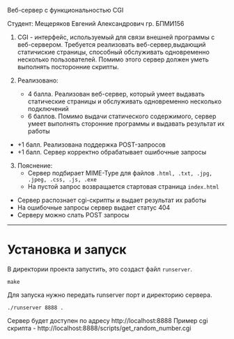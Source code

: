 Веб-сервер с функциональностью CGI

Студент: Мещеряков Евгений Александрович гр. БПМИ156

1. CGI - интерфейс, используемый для связи внешней программы с веб-сервером. Требуется реализовать веб-сервер,выдающий статичиские страницы, способный обслуживать одновременно несколько пользователей. Помимо этого сервер должен уметь выполнять посторонние скрипты.

2. Реализовано:
 	- 4 балла. Реализован веб-сервер, который умеет выдавать статические страницы и обслуживать одновременно несколько подключений
	- 6 баллов. Помимо выдачи статического содержимого, сервер умеет выполнять сторонние программы и выдавать результат их работы
  - +1 балл. Реализована поддержка POST-запросов
  - +1 балл. Сервер корректно обрабатывает ошибочные запросы

3. Пояснение:
	- Cервер подбирает MIME-Type для файлов `.html, .txt, .jpg, .jpeg, .css, .js, .exe`
	- На пустой запрос возвращается стартовая страница  `index.html`
  - Сервер распознает cgi-скрипты и выдает результат их работы
  - На ошибочные запросы сервер выдает статус 404
  - Серверу можно слать POST запросы

---

# Установка и запуск

В директории проекта запустить, это создаст файл `runserver`.
```
make
```

Для запуска нужно передать runserver порт и директорию сервера.
```
./runserver 8888 .
```

Сервер будет доступен по адресу http://localhost:8888
Пример cgi скрипта - http://localhost:8888/scripts/get_random_number.cgi
